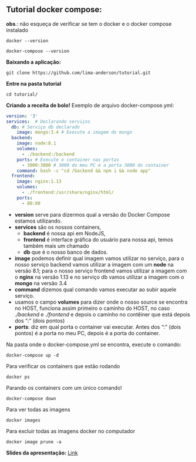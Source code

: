## **Tutorial docker compose:**

**obs**.: não esqueça de verificar se tem o docker e o docker compose instalado

```shell
docker --version
```
```shell
docker-compose --version
```
**Baixando a aplicação:**
```shell
git clone https://github.com/lima-anderson/tutorial.git
```
**Entre na pasta tutorial**
```shell
cd tutorial/
```
**Criando a receita de bolo!**
Exemplo de arquivo docker-compose.yml:

```yaml
version: '3'
services:  # Declarando serviços
  db: # Serviço db declarado
    image: mongo:3.4 # Execute a imagem do mongo
  backend:
    image: node:8.1
    volumes:
      - ./backend:/backend
    ports: # Execute o container nas portas
      - 3000:3000 # 3000 do meu PC e a porta 3000 do container
    command: bash -c "cd /backend && npm i && node app"
  frontend:
    image: nginx:1.13
    volumes:
      - ./frontend:/usr/share/nginx/html/
    ports:
      - 80:80
```
- **version** serve para dizermos qual a versão do Docker Compose estamos utilizando.
- **services** são os nossos containers, 
	- **backend** é nossa api em NodeJS, 
	- **frontend** é  interface gráfica do usuário para nossa api, temos também mais um chamado
	- **db** que é o nosso banco de dados.
- **image** podemos definir qual imagem vamos utilizar no serviço, para o nosso serviço backend vamos utilizar a imagem com um **node** na versão 8.1; para o nosso serviço frontend  vamos utilizar a imagem com o **nginx** na versão 1.13 e no serviço db  vamos utilizar a imagem com o **mongo** na versão 3.4
- **command** dizemos qual comando vamos executar ao subir aquele serviço.
- usamos o campo **volumes** para dizer onde o nosso source se encontra no HOST, funciona assim primeiro o caminho do HOST, no caso *./backend* e *./frontend* e depois o caminho no contêiner que está depois dos “:” (dois pontos)
- **ports**: diz em qual porta o container vai executar. Antes dos “:” (dois pontos)
é a porta no meu PC, depois é a porta do container.

Na pasta onde o docker-compose.yml se encontra, execute o comando:

```shell
docker-compose up -d
```

Para verificar os containers que estão rodando

```shell
docker ps
```

Parando os containers com um único comando!

```shell
docker-compose down
```

Para ver todas as imagens

```shell
docker images
```

Para excluir todas as imagens docker no computador

```shell
docker image prune -a
```

**Slides da apresentação:**
[Link](https://docs.google.com/presentation/d/1liSzQPGCLVrNZM1rNN1rPtn_rXOhoahM3uaa6bxMgNA/edit?usp=sharing)
